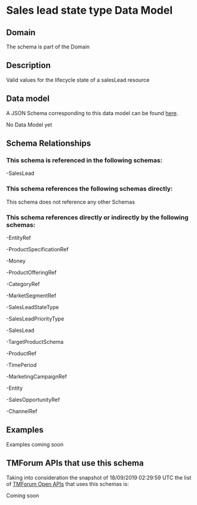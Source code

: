 # Sales lead state type Data Model

## Domain

The  schema is part of the  Domain

## Description

Valid values for the lifecycle state of a salesLead resource

## Data model

A JSON Schema corresponding to this data model can be found
[here](https://github.com/tmforum-rand/schemas/blob/master/MarketingSales/SalesLeadStateType.schema.json).

No Data Model yet

## Schema Relationships

### This schema is referenced in the following schemas:

-SalesLead

### This schema references the following schemas directly:

This schema does not reference any other Schemas

### This schema references directly or indirectly by the following schemas:

-EntityRef

-ProductSpecificationRef

-Money

-ProductOfferingRef

-CategoryRef

-MarketSegmentRef

-SalesLeadStateType

-SalesLeadPriorityType

-SalesLead

-TargetProductSchema

-ProductRef

-TimePeriod

-MarketingCampaignRef

-Entity

-SalesOpportunityRef

-ChannelRef



## Examples

Examples coming soon

## TMForum APIs that use this schema

Taking into consideration the snapshot of 18/09/2019 02:29:59 UTC the list of [TMForum Open APIs](https://www.tmforum.org/open-apis/) that uses this schemas is:

Coming soon